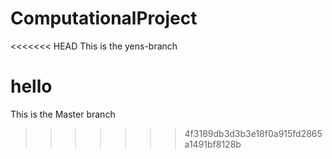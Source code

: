 # ComputationalProject
<<<<<<< HEAD
This is the yens-branch


hello
=======
This is the Master branch
>>>>>>> 4f3189db3d3b3e18f0a915fd2865a1491bf8128b

